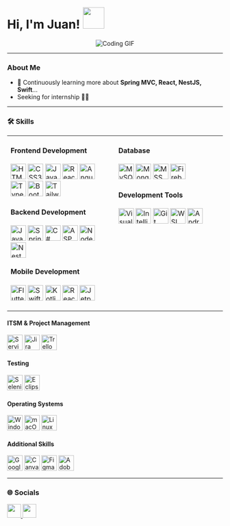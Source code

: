 # Hi, I'm Juan! <img src="https://user-images.githubusercontent.com/74038190/214644152-52f47eb3-5e31-4f47-8758-05c9468d5596.gif" width="50" />

<div align="center">
  <img src="https://user-images.githubusercontent.com/74038190/212748830-4c709398-a386-4761-84d7-9e10b98fbe6e.gif" alt="Coding GIF" />
</div>

---

### About Me  
- 🧠 Continuously learning more about **Spring MVC, React, NestJS, Swift**...
- Seeking for internship 👨‍💻

---

### 🛠️ Skills


<table>
  <tr>
    <td valign="top" width="50%">

#### Frontend Development
<p align="left">
  <a href="https://developer.mozilla.org/en-US/docs/Glossary/HTML5" target="_blank" rel="noreferrer"><img src="https://raw.githubusercontent.com/danielcranney/readme-generator/main/public/icons/skills/html5-colored.svg" width="36" height="36" alt="HTML5" /></a>
  <a href="https://www.w3.org/TR/CSS/#css" target="_blank" rel="noreferrer"><img src="https://raw.githubusercontent.com/danielcranney/readme-generator/main/public/icons/skills/css3-colored.svg" width="36" height="36" alt="CSS3" /></a>
  <a href="https://developer.mozilla.org/en-US/docs/Web/JavaScript" target="_blank" rel="noreferrer"><img src="https://raw.githubusercontent.com/danielcranney/readme-generator/main/public/icons/skills/javascript-colored.svg" width="36" height="36" alt="JavaScript" /></a>
  <a href="https://reactjs.org/" target="_blank" rel="noreferrer"><img src="https://raw.githubusercontent.com/danielcranney/readme-generator/main/public/icons/skills/react-colored.svg" width="36" height="36" alt="React" /></a>
  <a href="https://angular.io/" target="_blank" rel="noreferrer"><img src="https://angular.io/assets/images/logos/angular/angular.svg" width="36" height="36" alt="Angular" /></a>
  <a href="https://www.typescriptlang.org/" target="_blank" rel="noreferrer"><img src="https://raw.githubusercontent.com/danielcranney/readme-generator/main/public/icons/skills/typescript-colored.svg" width="36" height="36" alt="TypeScript" /></a>
  <a href="https://getbootstrap.com/" target="_blank" rel="noreferrer"><img src="https://raw.githubusercontent.com/danielcranney/readme-generator/main/public/icons/skills/bootstrap-colored.svg" width="36" height="36" alt="Bootstrap" /></a>
  <a href="https://tailwindcss.com/" target="_blank" rel="noreferrer"><img src="https://raw.githubusercontent.com/danielcranney/readme-generator/main/public/icons/skills/tailwindcss-colored.svg" width="36" height="36" alt="Tailwind CSS" /></a>
</p>

#### Backend Development
<p align="left">
  <a href="https://www.java.com/en/" target="_blank" rel="noreferrer"><img src="https://raw.githubusercontent.com/danielcranney/readme-generator/main/public/icons/skills/java-colored.svg" width="36" height="36" alt="Java" /></a>
  <a href="https://spring.io/projects/spring-boot" target="_blank" rel="noreferrer"><img src="https://cdn.worldvectorlogo.com/logos/spring-3.svg" width="36" height="36" alt="Spring MVC" /></a>
  <a href="https://docs.microsoft.com/en-us/dotnet/csharp/" target="_blank" rel="noreferrer"><img src="https://raw.githubusercontent.com/danielcranney/readme-generator/main/public/icons/skills/csharp-colored.svg" width="36" height="36" alt="C#" /></a>
  <a href="https://dotnet.microsoft.com/en-us/" target="_blank" rel="noreferrer"><img src="https://raw.githubusercontent.com/danielcranney/readme-generator/main/public/icons/skills/dot-net-colored.svg" width="36" height="36" alt="ASP.NET" /></a>
  <a href="https://nodejs.org/" target="_blank" rel="noreferrer"><img src="https://cdn.freebiesupply.com/logos/large/2x/nodejs-1-logo-svg-vector.svg" width="36" height="36" alt="Node.js" /></a>
  <a href="https://nestjs.com/" target="_blank" rel="noreferrer"><img src="https://upload.wikimedia.org/wikipedia/commons/a/a8/NestJS.svg" width="36" height="36" alt="NestJS" /></a>
</p>

#### Mobile Development
<p align="left">
  <a href="https://flutter.dev/" target="_blank" rel="noreferrer"><img src="https://raw.githubusercontent.com/danielcranney/readme-generator/main/public/icons/skills/flutter-colored.svg" width="36" height="36" alt="Flutter" /></a>
  <a href="https://developer.apple.com/swift/" target="_blank" rel="noreferrer"><img src="https://raw.githubusercontent.com/danielcranney/readme-generator/main/public/icons/skills/swift-colored.svg" width="36" height="36" alt="Swift" /></a>
  <a href="https://kotlinlang.org/" target="_blank" rel="noreferrer"><img src="https://raw.githubusercontent.com/danielcranney/readme-generator/main/public/icons/skills/kotlin-colored.svg" width="36" height="36" alt="Kotlin" /></a>
  <a href="https://reactnative.dev/" target="_blank" rel="noreferrer"><img src="https://reactnative.dev/img/header_logo.svg" width="36" height="36" alt="React Native" /></a>
  <a href="https://developer.android.com/jetpack/compose" target="_blank" rel="noreferrer"><img src="https://developer.android.com/static/images/spot-icons/jetpack-compose.svg" width="36" height="36" alt="Jetpack Compose" /></a>
</p>

  </td>
  <td valign="top" width="50%">

#### Database
<p align="left">
  <a href="https://www.mysql.com/" target="_blank" rel="noreferrer"><img src="https://www.svgrepo.com/show/354099/mysql.svg" width="36" height="36" alt="MySQL" /></a>
  <a href="https://www.mongodb.com/" target="_blank" rel="noreferrer"><img src="https://www.svgrepo.com/show/331488/mongodb.svg" width="36" height="36" alt="MongoDB" /></a>
  <a href="https://www.microsoft.com/en-us/sql-server/sql-server-downloads" target="_blank" rel="noreferrer"><img src="https://img.icons8.com/?size=512&id=laYYF3dV0Iew&format=png" width="36" height="36" alt="MSSQL" /></a>
  <a href="https://firebase.google.com/" target="_blank" rel="noreferrer"><img src="https://www.svgrepo.com/show/353735/firebase.svg" width="36" height="36" alt="Firebase" /></a>
</p>

#### Development Tools
<p align="left">
  <a href="https://code.visualstudio.com/" target="_blank" rel="noreferrer"><img src="https://www.svgrepo.com/show/374171/vscode.svg" width="36" height="36" alt="Visual Studio Code" /></a>
  <a href="https://www.jetbrains.com/idea/" target="_blank" rel="noreferrer"><img src="https://upload.wikimedia.org/wikipedia/commons/9/9c/IntelliJ_IDEA_Icon.svg" width="36" height="36" alt="IntelliJ IDEA" /></a>
  <a href="https://git-scm.com/" target="_blank" rel="noreferrer"><img src="https://raw.githubusercontent.com/danielcranney/readme-generator/main/public/icons/skills/git-colored.svg" width="36" height="36" alt="Git" /></a>
  <a href="https://learn.microsoft.com/en-us/windows/wsl/" target="_blank" rel="noreferrer"><img src="https://upload.wikimedia.org/wikipedia/commons/3/35/Tux.svg" width="36" height="36" alt="WSL 2 (Linux)" /></a>
  <a href="https://developer.android.com/studio" target="_blank" rel="noreferrer"><img src="https://upload.wikimedia.org/wikipedia/commons/9/95/Android_Studio_Icon_3.6.svg" width="36" height="36" alt="Android Studio" /></a>
</p>
  </td>
  </tr>
</table>

#### ITSM & Project Management
<p align="left">
  <a href="https://www.servicenow.com/" target="_blank" rel="noreferrer"><img src="https://companieslogo.com/img/orig/NOW-6d5a01eb.png?t=1720244493" width="36" height="36" alt="ServiceNow" /></a>
  <a href="https://www.atlassian.com/software/jira" target="_blank" rel="noreferrer"><img src="https://cdn.worldvectorlogo.com/logos/jira-3.svg" width="36" height="36" alt="Jira" /></a>
  <a href="https://trello.com/" target="_blank" rel="noreferrer"><img src="https://cdn-icons-png.flaticon.com/512/6124/6124991.png" width="36" height="36" alt="Trello" /></a>
</p>

#### Testing
<p align="left">
  <a href="https://www.selenium.dev/" target="_blank" rel="noreferrer"><img src="https://upload.wikimedia.org/wikipedia/commons/d/d5/Selenium_Logo.png" width="36" height="36" alt="Selenium" /></a>
  <a href="https://www.eclipse.org/" target="_blank" rel="noreferrer"><img src="https://cdn.freebiesupply.com/logos/large/2x/eclipse-11-logo-svg-vector.svg" width="36" height="36" alt="Eclipse IDE" /></a>
</p>

#### Operating Systems
<p align="left">
  <a href="https://www.microsoft.com/en-us/windows" target="_blank" rel="noreferrer"><img src="https://upload.wikimedia.org/wikipedia/commons/5/5f/Windows_logo_-_2012.svg" width="36" height="36" alt="Windows" /></a>
  <a href="https://www.apple.com/macos/" target="_blank" rel="noreferrer"><img src="https://upload.wikimedia.org/wikipedia/commons/thumb/a/ab/Icon-Mac.svg/2048px-Icon-Mac.svg.png" width="36" height="36" alt="macOS" /></a>
  <a href="https://www.linux.org/" target="_blank" rel="noreferrer"><img src="https://upload.wikimedia.org/wikipedia/commons/3/35/Tux.svg" width="36" height="36" alt="Linux" /></a>
</p>

#### Additional Skills
<p align="left">
  <a href="https://workspace.google.com/" target="_blank" rel="noreferrer"><img src="https://www.svgrepo.com/show/353805/google-cloud.svg" width="36" height="36" alt="Google Suite" /></a>
  <a href="https://www.canva.com/" target="_blank" rel="noreferrer"><img src="https://images.squarespace-cdn.com/content/v1/5b9fcfc54eddec7b4183cf67/1707404291899-P5L6YRH4QQ6UFO42SPJR/Canva_icon_2021.svg.png?format=1000w" width="36" height="36" alt="Canva" /></a>
  <a href="https://www.figma.com/" target="_blank" rel="noreferrer"><img src="https://raw.githubusercontent.com/danielcranney/readme-generator/main/public/icons/skills/figma-colored.svg" width="36" height="36" alt="Figma" /></a>
  <a href="https://www.adobe.com/products/photoshop.html" target="_blank" rel="noreferrer"><img src="https://raw.githubusercontent.com/danielcranney/readme-generator/main/public/icons/skills/photoshop-colored.svg" width="36" height="36" alt="Adobe Photoshop" /></a>
</p>

---

### 🌐 Socials

<p align="left">
  <a href="https://discord.com/users/chokster." target="_blank" rel="noreferrer">
    <img src="https://user-images.githubusercontent.com/74038190/235294015-47144047-25ab-417c-af1b-6746820a20ff.gif" width="32" height="32" />
  </a>
  <a href="https://www.github.com/jcsumaya" target="_blank" rel="noreferrer">
    <picture>
      <source media="(prefers-color-scheme: dark)" srcset="https://raw.githubusercontent.com/danielcranney/readme-generator/main/public/icons/socials/github-dark.svg" />
      <source media="(prefers-color-scheme: light)" srcset="https://raw.githubusercontent.com/danielcranney/readme-generator/main/public/icons/socials/github.svg" />
      <img src="https://raw.githubusercontent.com/danielcranney/readme-generator/main/public/icons/socials/github.svg" width="32" height="32" />
    </picture>
  </a>
</p>
